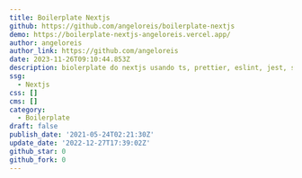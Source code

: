 ```yaml
---
title: Boilerplate Nextjs
github: https://github.com/angeloreis/boilerplate-nextjs
demo: https://boilerplate-nextjs-angeloreis.vercel.app/
author: angeloreis
author_link: https://github.com/angeloreis
date: 2023-11-26T09:10:44.853Z
description: biolerplate do nextjs usando ts, prettier, eslint, jest, storybook e husky
ssg:
  - Nextjs
css: []
cms: []
category:
  - Boilerplate
draft: false
publish_date: '2021-05-24T02:21:30Z'
update_date: '2022-12-27T17:39:02Z'
github_star: 0
github_fork: 0
---
```

